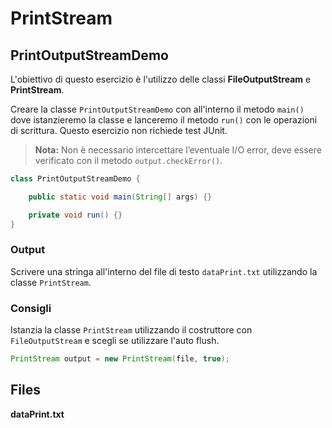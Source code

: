 # PrintStream

## PrintOutputStreamDemo

L'obiettivo di questo esercizio è l'utilizzo delle classi **FileOutputStream** e **PrintStream**.

Creare la classe `PrintOutputStreamDemo` con all'interno il metodo `main()` dove istanzieremo la classe e lanceremo il metodo `run()` con le operazioni di scrittura.
Questo esercizio non richiede test JUnit.

> **Nota:** Non è necessario intercettare l’eventuale I/O error, deve essere verificato con il metodo `output.checkError()`.

```java
class PrintOutputStreamDemo {

    public static void main(String[] args) {}

    private void run() {}
}
```

### Output

Scrivere una stringa all'interno del file di testo `dataPrint.txt` utilizzando la classe `PrintStream`.

### Consigli

Istanzia la classe `PrintStream` utilizzando il costruttore con `FileOutputStream` e scegli se utilizzare l'auto flush.

```java
PrintStream output = new PrintStream(file, true);
```

## Files

**dataPrint.txt**
